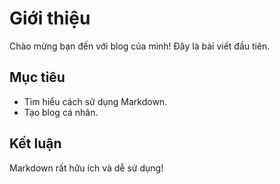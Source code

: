 # Giới thiệu

Chào mừng bạn đến với blog của mình! Đây là bài viết đầu tiên.

## Mục tiêu

- Tìm hiểu cách sử dụng Markdown.
- Tạo blog cá nhân.

## Kết luận

Markdown rất hữu ích và dễ sử dụng!
